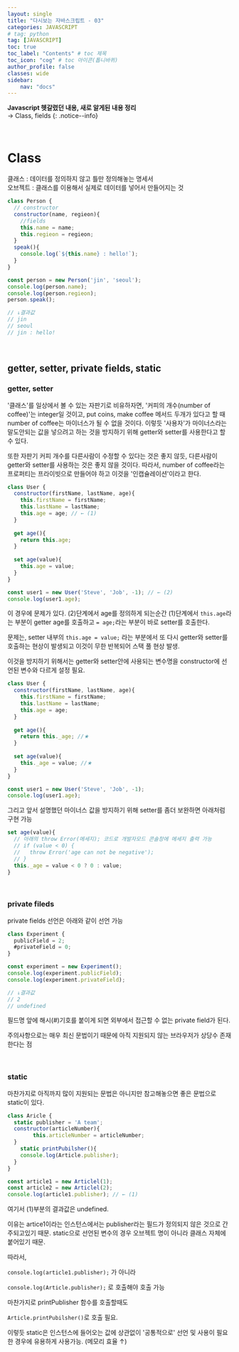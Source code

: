 ```yaml
---
layout: single
title: "다시보는 자바스크립트 - 03"
categories: JAVASCRIPT
# tag: python
tag: [JAVASCRIPT]
toc: true
toc_label: "Contents" # toc 제목
toc_icon: "cog" # toc 아이콘(톱니바퀴)
author_profile: false
classes: wide
sidebar:
    nav: "docs"
---
```




**Javascript 헷갈렸던 내용, 새로 알게된 내용 정리** 
<br> → Class, fields
{: .notice--info}

<br>

# Class

클래스 : 데이터를 정의하지 않고 틀만 정의해놓는 명세서  
오브젝트 : 클래스를 이용해서 실제로 데이터를 넣어서 만들어지는 것

```javascript
class Person {
  // constructor
  constructor(name, regieon){
    //fields
    this.name = name;
    this.regieon = regieon;
  }
  speak(){
    console.log(`${this.name} : hello!`);
  }
}

const person = new Person('jin', 'seoul');
console.log(person.name);
console.log(person.regieon);
person.speak();

// ↓결과값
// jin
// seoul
// jin : hello!
```



<br>

## getter, setter, private fields, static

### getter, setter

'클래스'를 일상에서 볼 수 있는 자판기로 비유하자면, '커피의 개수(number of coffee)'는 integer일 것이고, put coins, make coffee 메서드 두개가 있다고 할 때
number of coffee는 마이너스가 될 수 없을 것이다. 이렇듯 '사용자'가 마이너스라는 말도안되는 값을 넣으려고 하는 것을 방지하기 위해 getter와 setter를 사용한다고 할 수 있다.

또한 자판기 커피 개수를 다른사람이 수정할 수 있다는 것은 좋지 않듯, 다른사람이 getter와 setter를 사용하는 것은 좋지 않을 것이다.  따라서, number of coffee라는 프로퍼티는 프라이빗으로 만들어야 하고 이것을 '인캡슐레이션'이라고 한다.

```javascript
class User {
  constructor(firstName, lastName, age){
    this.firstName = firstName;
    this.lastName = lastName;
    this.age = age; // ← (1)
  }
  
  get age(){
    return this.age;
  }
  
  set age(value){
    this.age = value;
  }
}

const user1 = new User('Steve', 'Job', -1); // ← (2)
console.log(user1.age);
```

이 경우에 문제가 있다. (2)단계에서 age를 정의하게 되는순간 (1)단계에서 `this.age`라는 부분이  getter age를 호출하고 `= age;`라는 부분이 바로 setter를 호출한다.

문제는, setter 내부의 `this.age = value;` 라는 부분에서 또 다시 getter와 setter를 호출하는 현상이 발생되고 이것이 무한 반복되어 스택 풀 현상 발생.

이것을 방지하기 위해서는 getter와 setter안에 사용되는 변수명을 constructor에 선언된 변수와 다르게 설정 필요.

```javascript
class User {
  constructor(firstName, lastName, age){
    this.firstName = firstName;
    this.lastName = lastName;
    this.age = age;
  }
  
  get age(){
    return this._age; //★
  }
  
  set age(value){
    this._age = value; //★
  }
}

const user1 = new User('Steve', 'Job', -1);
console.log(user1.age);
```

그리고 앞서 설명했던 마이너스 값을 방지하기 위해 setter를 좀더 보완하면 아래처럼 구현 가능

```javascript
set age(value){
  // 아래의 throw Error(메세지); 코드로 개발자모드 콘솔창에 메세지 출력 가능
  // if (value < 0) {
  //   throw Error('age can not be negative');
  // }
  this._age = value < 0 ? 0 : value;
}
```

<br>

### private fileds

private fields 선언은 아래와 같이 선언 가능

```javascript
class Experiment {
  publicField = 2;
  #privateField = 0;
}

const experiment = new Experiment();
console.log(experiment.publicField);
console.log(experiment.privateField);

// ↓결과값
// 2
// undefined
```

필드명 앞에 해시(#)기호를 붙이게 되면 외부에서 접근할 수 없는 private field가 된다.

주의사항으로는 매우 최신 문법이기 때문에 아직 지원되지 않는 브라우저가 상당수 존재한다는 점

<br>

### static

마찬가지로 아직까지 많이 지원되는 문법은 아니지만 참고해놓으면 좋은 문법으로 static이 있다.

```javascript
class Aricle {
  static publisher = 'A team';
  constructor(articleNumber){
		this.articleNumber = articleNumber;
  }
	static printPubilsher(){
    console.log(Article.publisher);
  }
}

const article1 = new Articlel(1);
const article2 = new Articlel(2);
console.log(article1.publisher); // ← (1)
```

여기서 (1)부분의 결과값은 undefined.

이유는 artice1이라는 인스턴스에서는 publisher라는 필드가 정의되지 않은 것으로 간주되고있기 때문. static으로 선언된 변수의 경우 오브젝트 명이 아니라 클래스 자체에 붙어있기 때문.

따라서,

`console.log(article1.publisher);` 가 아니라

`console.log(Article.publisher);` 로 호출해야 호출 가능

마찬가지로 printPublisher 함수를 호출할때도

`Article.printPubilsher()`로 호출 필요.

이렇듯 static은 인스턴스에 들어오는 값에 상관없이 '공통적으로' 선언 및 사용이 필요한 경우에 유용하게 사용가능. (메모리 효율 ↑)








